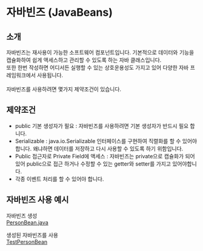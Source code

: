 # 자바빈즈 (JavaBeans)
## 소개
자바빈즈는 재사용이 가능한 소프트웨어 컴포넌트입니다. 기본적으로 데이터와 기능을 캡슐화하여 쉽게 액세스하고 관리할 수 있도록 하는 자바 클래스입니다.<br>
또한 한번 작성하면 어디서든 실행할 수 있는 상호운용성도 가지고 있어 다양한 자바 프레임워크에서 사용됩니다.<br><br>
자바빈즈를 사용하려면 몇가지 제약조건이 있습니다.
## 제약조건
- public 기본 생성자가 필요 : 자바빈즈를 사용하려면 기본 생성자가 반드시 필요 합니다.
- Serializable : java.io.Serializable 인터페이스를 구현하여 직렬화를 할 수 있어야 합니다. 왜냐하면 데이터를 저장하고 다시 사용할 수 있도록 하기 위함입니다.
- Public 접근자로 Private Field에 액세스 : 자바빈즈는 private으로 캡슐화가 되어 있어 public으로 접근 하거나 수정할 수 있는 getter와 setter를 가지고 있어야합니다. 
- 각종 이벤트 처리를 할 수 있어야 합니다.

## 자바빈즈 사용 예시
자바빈즈 생성<br>
[PersonBean.java](..\src\main\java\com\chafy\learn\backend\javabeans\PersonBean.java)<br>

생성된 자바빈즈를 사용<br>
[TestPersonBean](..\src\main\java\com\chafy\learn\backend\javabeans\TestPersonBean.java)

